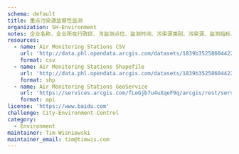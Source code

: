 ```yaml
---
schema: default
title: 重点污染源监督性监测
organization: SH-Environment
notes: 企业名称、企业所在行政区、污监测点位、监测时间、污染源类别、污染源、监测指标、排放标准限值、监测指标浓度、评价结论、超标指数
resources:
  - name: Air Monitoring Stations CSV
    url: 'http://data.phl.opendata.arcgis.com/datasets/1839b35258604422b0b520cbb668df0d_0.csv'
    format: csv
  - name: Air Monitoring Stations Shapefile
    url: 'http://data.phl.opendata.arcgis.com/datasets/1839b35258604422b0b520cbb668df0d_0.zip'
    format: shp
  - name: Air Monitoring Stations GeoService
    url: 'https://services.arcgis.com/fLeGjb7u4uXqeF9q/arcgis/rest/services/Air_Monitoring_Stations/FeatureServer/0/query'
    format: api
license: 'https://www.baidu.com'
challenge: City-Environment-Control
category:
  - Environment
maintainer: Tim Wisniewski
maintainer_email: tim@timwis.com
---
```

